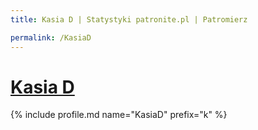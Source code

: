```yaml
---
title: Kasia D | Statystyki patronite.pl | Patromierz

permalink: /KasiaD
---
```


# [Kasia D](https://patronite.pl/KasiaD)

{% include profile.md name="KasiaD" prefix="k" %}
